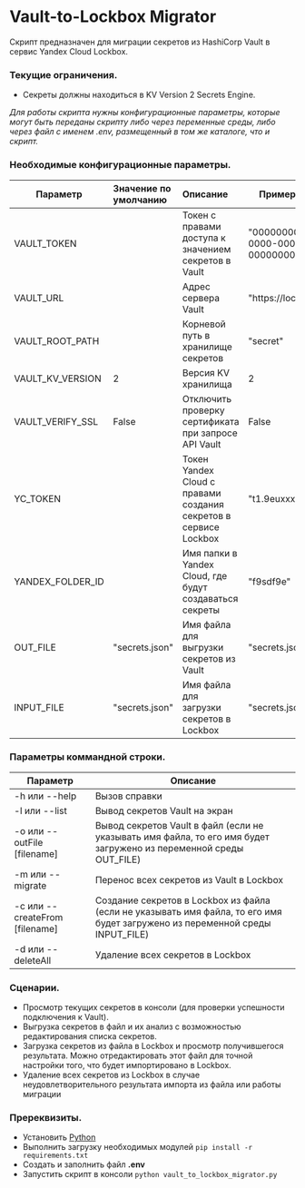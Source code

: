 # Vault-to-Lockbox Migrator

Скрипт предназначен для миграции секретов из HashiCorp Vault в сервис Yandex Cloud Lockbox.

### Текущие ограничения.
 - Секреты должны находиться в KV Version 2 Secrets Engine.

_Для работы скрипта нужны конфигурационные параметры, которые могут быть переданы скрипту либо через переменные среды, либо через файл с именем .env, размещенный в том же каталоге, что и скрипт._

### Необходимые конфигурационные параметры.

| Параметр         | Значение по умолчанию | Описание                                                         | Пример значения                        |
|------------------|:----------------------|:-----------------------------------------------------------------|----------------------------------------|
| VAULT_TOKEN      |                       | Токен с правами доступа к значением секретов в Vault             | "00000000-0000-0000-0000-000000000000" |
| VAULT_URL        |                       | Адрес сервера Vault                                              | "https://localhost:8201"               |
| VAULT_ROOT_PATH  |                       | Корневой путь в хранилище секретов                               | "secret"                               |
| VAULT_KV_VERSION | 2                     | Версия KV хранилища                                              | 2                                      |
| VAULT_VERIFY_SSL | False                 | Отключить проверку сертификата при запросе API Vault             | False                                  |
| YC_TOKEN         |                       | Токен Yandex Cloud с правами создания секретов в сервисе Lockbox | "t1.9euxxx"                            |
| YANDEX_FOLDER_ID |                       | Имя папки в Yandex Cloud, где будут создаваться секреты          | "f9sdf9e"                              |
| OUT_FILE         | "secrets.json"        | Имя файла для выгрузки секретов из Vault                         | "secrets.json"                          |
| INPUT_FILE       | "secrets.json"        | Имя файла для загрузки секретов в Lockbox                        | "secrets.json"                                     |

### Параметры коммандной строки.

| Параметр                       | Описание                                                                                                                      |
|--------------------------------|-------------------------------------------------------------------------------------------------------------------------------|
| -h или --help                  | Вызов справки                                                                                                                 |
| -l или --list                  | Вывод секретов Vault на экран                                                                                                 |
| -o или --outFile [filename]    | Вывод секретов Vault в файл (если не указывать имя файла, то его имя будет загружено из переменной среды OUT_FILE)            |
| -m или --migrate               | Перенос всех секретов из Vault в Lockbox                                                                                      |
| -c или --createFrom [filename] | Создание секретов в Lockbox из файла (если не указывать имя файла, то его имя будет загружено из переменной среды INPUT_FILE) |
| -d или --deleteAll             | Удаление всех секретов в Lockbox                                                                                              |

### Сценарии.
 - Просмотр текущих секретов в консоли (для проверки успешности подключения к Vault).
 - Выгрузка секретов в файл и их анализ с возможностью редактирования списка секретов.
 - Загрузка секретов из файла в Lockbox и просмотр получившегося результата. Можно отредактировать этот файл для точной настройки того, что будет импортировано в Lockbox.
 - Удаление всех секретов из Lockbox в случае неудовлетворительного результата импорта из файла или работы миграции

### Пререквизиты.
- Установить [Python](https://www.python.org/downloads/)
- Выполнить загрузку необходимых модулей `pip install -r requirements.txt`
- Создать и заполнить файл __.env__
- Запустить скрипт в консоли `python vault_to_lockbox_migrator.py`
